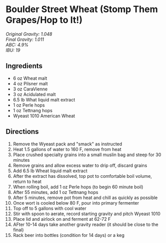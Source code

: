 # Boulder Street Wheat (Stomp Them Grapes/Hop to It!)

_Original Gravity: 1.048_  
_Final Gravity: 1.011_  
_ABC: 4.9%_  
_IBU: 19_  

## Ingredients

- 6 oz Wheat malt
- 4 oz Pilsner malt
- 3 oz CaraVienne
- 3 oz Acidulated malt
- 6.5 lb What liquid malt extract
- 1 oz Perle hops
- 1 oz Tettnang hops
- Wyeast 1010 American Wheat

## Directions

1. Remove the Wyeast pack and "smack" as instructed
2. Heat 1.5 gallons of water to 160 F, remove from heat
3. Place crushed specialty grains into a small muslin bag and steep for 30 minutes
4. Remove grains and allow excess water to drip off, discard grains
5. Add 6.5 lb Wheat liquid malt extract
6. After the extract has dissolved, top pot to comfortable boil volume, return to heat
7. When rolling boil, add 1 oz Perle hops (to begin 60 minute boil)
8. After 55 minutes, add 1 oz Tettnang hops
9. After 5 minutes, remove pot from heat and chill as quickly as possible
10. Once wort is cooled below 80 F, pour into primary fermenter
11. Top off to 5 gallons with cool water
12. Stir with spoon to aerate, record starting gravity and pitch Wyeast 1010
13. Place lid and airlock on and ferment at 62-72 F
14. AFter 10-14 days take another gravity reader (it should be close to the final)
15. Rack beer into bottles (condition for 14 days) or a keg
